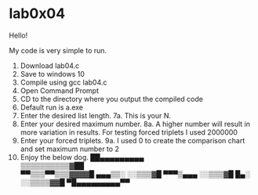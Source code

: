 # lab0x04

Hello!

My code is very simple to run.

1. Download lab04.c
2. Save to windows 10
3. Compile using gcc lab04.c
4. Open Command Prompt
5. CD to the directory where you output the compiled code
6. Default run is a.exe
7. Enter the desired list length.
7a. This is your N.
8. Enter your desired maximum number.
8a. A higher number will result in more variation in results. For testing forced triplets I used 2000000
9. Enter your forced triplets.
9a. I used 0 to create the comparison chart and set maximum number to 2
10. Enjoy the below dog.
     ██▄▄▄▄▄▄▄▄▄   
    ▒▒▒▒▒▒▒▒▒▒▓██  
   ▀▀▒▒▒▀▀▒▒▒▓▓▓▓█ 
 ▄▄▄▒▒░    ░░▒▒▒▓█ 
 ▀▀▀▒▄▄▄   ░░▒▒▒▓█ 
   █▄░   ░░▒▒▒▒▓▓█ 
    ▀█▄▄▄▄▄▄▄▄▄▀▀  
